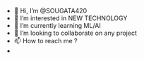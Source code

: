 - 👋 Hi, I’m @SOUGATA420
- 👀 I’m interested in NEW TECHNOLOGY 
- 🌱 I’m currently learning ML/AI
- 💞️ I’m looking to collaborate on any project
- 📫 How to reach me ? 
- 

<!---
SOUGATA420/SOUGATA420 is a ✨ special ✨ repository because its `README.md` (this file) appears on your GitHub profile.
You can click the Preview link to take a look at your changes.
--->
